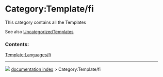# Category:Template/fi
This category contains all the Templates

See also [UncategorizedTemplates](Special_UncategorizedTemplates.md)

### Contents:

  
  [Template:Languages/fi](Template:Languages/fi.md)



---
![](images/Right_arrow.png) [documentation index](../README.md) > Category:Template/fi
